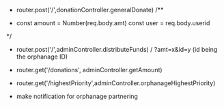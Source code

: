 
- router.post('/',donationController.generalDonate)
/** 
 *  const amount = Number(req.body.amt)
    const user = req.body.userid

*/


- router.post('/',adminController.distributeFunds) / ?amt=x&id=y (id being the orphanage ID)
- router.get('/donations', adminController.getAmount)
- router.get('/highestPriority',adminController.orphanageHighestPriority)

- make notification for orphanage partnering 
